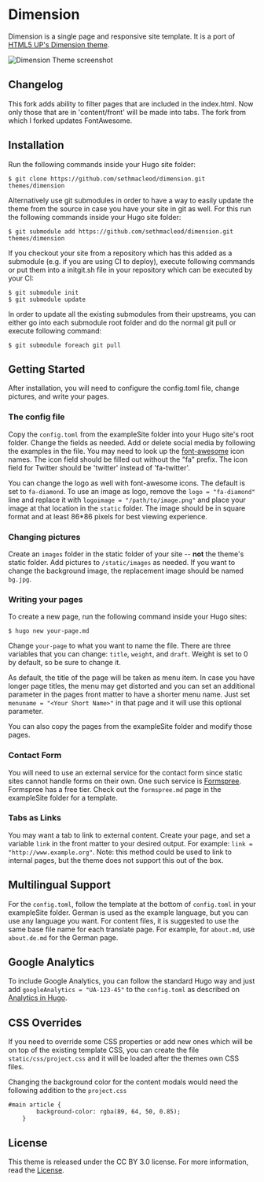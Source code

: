 # Dimension

Dimension is a single page and responsive site template. It is a port of [HTML5 UP's Dimension theme](https://html5up.net/uploads/demos/dimension/).

![Dimension Theme screenshot](https://raw.githubusercontent.com/sethmacleod/dimension/master/images/screenshot.png)

## Changelog

This fork adds ability to filter pages that are included in the index.html. Now only those that are in 'content/front' will be made into tabs.
The fork from which I forked updates FontAwesome.

## Installation

Run the following commands inside your Hugo site folder:

    $ git clone https://github.com/sethmacleod/dimension.git themes/dimension

Alternatively use git submodules in order to have a way to easily update the theme from the source in case you have your site in git as well.
For this run the following commands inside your Hugo site folder:

    $ git submodule add https://github.com/sethmacleod/dimension.git themes/dimension

If you checkout your site from a repository which has this added as a submodule (e.g. if you are using CI to deploy), execute following commands or put them into a initgit.sh file in your repository which can be executed by your CI:

    $ git submodule init
    $ git submodule update

In order to update all the existing submodules from their upstreams, you can either go into each submodule root folder and do the normal git pull or execute following command:

    $ git submodule foreach git pull

## Getting Started

After installation, you will need to configure the config.toml file, change pictures, and write your pages.

### The config file

Copy the `config.toml` from the exampleSite folder into your Hugo site's root folder. Change the fields as needed. Add or delete social media by following the examples in the file. You may need to look up the [font-awesome](http://fontawesome.io/) icon names. The icon field should be filled out without the "fa" prefix. The icon field for Twitter should be 'twitter' instead of 'fa-twitter'.

You can change the logo as well with font-awesome icons. The default is set to `fa-diamond`.
To use an image as logo, remove the `logo = "fa-diamond"` line and replace it with `logoimage = "/path/to/image.png"` and place your image at that location in the `static` folder. The image should be in square format and at least 86*86 pixels for best viewing experience.

### Changing pictures

Create an `images` folder in the static folder of your site -- **not** the theme's static folder. Add pictures to `/static/images` as needed. If you want to change the background image, the replacement image should be named `bg.jpg`.

### Writing your pages

To create a new page, run the following command inside your Hugo sites:

    $ hugo new your-page.md

Change `your-page` to what you want to name the file. There are three variables that you can change: `title`, `weight`, and `draft`. Weight is set to 0 by default, so be sure to change it.

As default, the title of the page will be taken as menu item. In case you have longer page titles, the menu may get distorted and you can set an additional parameter in the pages front matter to have a shorter menu name.
Just set `menuname = "<Your Short Name>"` in that page and it will use this optional parameter. 

You can also copy the pages from the exampleSite folder and modify those pages.

### Contact Form

You will need to use an external service for the contact form since static sites cannot handle forms on their own. One such service is [Formspree](https://formspree.io/). Formspree has a free tier. Check out the `formspree.md` page in the exampleSite folder for a template.

### Tabs as Links

You may want a tab to link to external content. Create your page, and set a variable `link` in the front matter to your desired output. For example: `link = "http://www.example.org"`. Note: this method could be used to link to internal pages, but the theme does not support this out of the box.

## Multilingual Support

For the `config.toml`, follow the template at the bottom of `config.toml` in your exampleSite folder. German is used as the example language, but you can use any language you want. For content files, it is suggested to use the same base file name for each translate page. For example, for `about.md`, use `about.de.md` for the German page. 

## Google Analytics
To include Google Analytics, you can follow the standard Hugo way and just add `googleAnalytics = "UA-123-45"` to the `config.toml` as described on [Analytics in Hugo](https://gohugo.io/extras/analytics/). 

## CSS Overrides
If you need to override some CSS properties or add new ones which will be on top of the existing template CSS, you can create the file `static/css/project.css` and it will be loaded after the themes own CSS files.

Changing the background color for the content modals would need the following addition to the `project.css`

    #main article {
			background-color: rgba(89, 64, 50, 0.85);
		} 

## License

This theme is released under the CC BY 3.0 license. For more information, read the [License](https://github.com/sethmacleod/dimension/blob/master/LICENSE.md).
